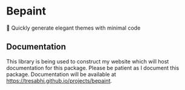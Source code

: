# Bepaint

🎡 Quickly generate elegant themes with minimal code

## Documentation

This library is being used to construct my website which will host documentation for this package. Please be patient as I document this package. Documentation will be available at https://tresabhi.github.io/projects/bepaint.
